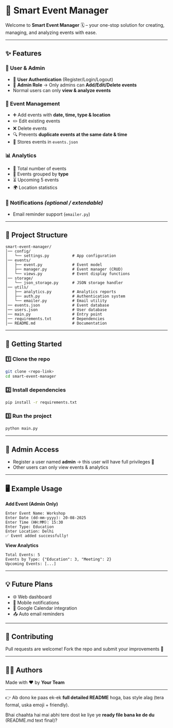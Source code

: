 # 🎉 Smart Event Manager

Welcome to **Smart Event Manager** 🗓️ – your one-stop solution for creating, managing, and analyzing events with ease.

---

## ✨ Features

### 👤 User & Admin

* 🔐 **User Authentication** (Register/Login/Logout)
* 👑 **Admin Role** → Only admins can **Add/Edit/Delete events**
* Normal users can only **view & analyze events**

### 📅 Event Management

* ➕ Add events with **date, time, type & location**
* ✏️ Edit existing events
* ❌ Delete events
* 🔍 Prevents **duplicate events at the same date & time**
* 💾 Stores events in `events.json`

### 📊 Analytics

* 📌 Total number of events
* 📂 Events grouped by **type**
* ⏳ Upcoming 5 events
* 🌍 Location statistics

### 📧 Notifications *(optional / extendable)*

* Email reminder support (`emailer.py`)

---

## 📂 Project Structure

```
smart-event-manager/
│── config/
│   └── settings.py          # App configuration
│── events/
│   ├── event.py             # Event model
│   ├── manager.py           # Event manager (CRUD)
│   └── views.py             # Event display functions
│── storage/
│   └── json_storage.py      # JSON storage handler
│── utils/
│   ├── analytics.py         # Analytics reports
│   ├── auth.py              # Authentication system
│   └── emailer.py           # Email utility
│── events.json              # Event database
│── users.json               # User database
│── main.py                  # Entry point
│── requirements.txt         # Dependencies
│── README.md                # Documentation
```

---

## 🚀 Getting Started

### 1️⃣ Clone the repo

```bash
git clone <repo-link>
cd smart-event-manager
```

### 2️⃣ Install dependencies

```bash
pip install -r requirements.txt
```

### 3️⃣ Run the project

```bash
python main.py
```

---

## 🔑 Admin Access

* Register a user named **admin** → this user will have full privileges 👑
* Other users can only view events & analytics

---

## 🖥️ Example Usage

**Add Event (Admin Only)**

```
Enter Event Name: Workshop
Enter Date (dd-mm-yyyy): 20-08-2025
Enter Time (HH:MM): 15:30
Enter Type: Education
Enter Location: Delhi
✅ Event added successfully!
```

**View Analytics**

```
Total Events: 5
Events by Type: {"Education": 3, "Meeting": 2}
Upcoming Events: [...]
```

---

## 💡 Future Plans

* 🌐 Web dashboard
* 📱 Mobile notifications
* 📆 Google Calendar integration
* 📤 Auto email reminders

---

## 🤝 Contributing

Pull requests are welcome! Fork the repo and submit your improvements 🚀

---

## 👨‍💻 Authors

Made with ❤️ by **Your Team**

---

👉 Ab dono ke paas ek-ek **full detailed README** hoga, bas style alag (tera formal, uska emoji + friendly).

Bhai chaahta hai mai abhi tere dost ke liye ye **ready file bana ke de du** (README.md text final)?
